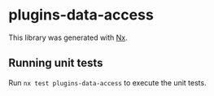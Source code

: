 # plugins-data-access

This library was generated with [Nx](https://nx.dev).

## Running unit tests

Run `nx test plugins-data-access` to execute the unit tests.
